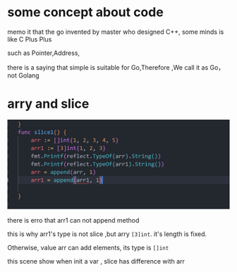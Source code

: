 # some concept about code

memo it that the go invented by master who designed C++, some minds is like C Plus Plus

such as Pointer,Address,

there is a saying that simple is suitable for Go,Therefore ,We call it as Go，not Golang


# arry and slice

![Alt text](image.png)


there is erro that arr1 can not append method

this is why arr1's type is not slice ,but arry `[3]int`.
it's length is fixed.

Otherwise, value arr can add elements, its type is `[]int`

this scene show when init a var , slice has difference with arr